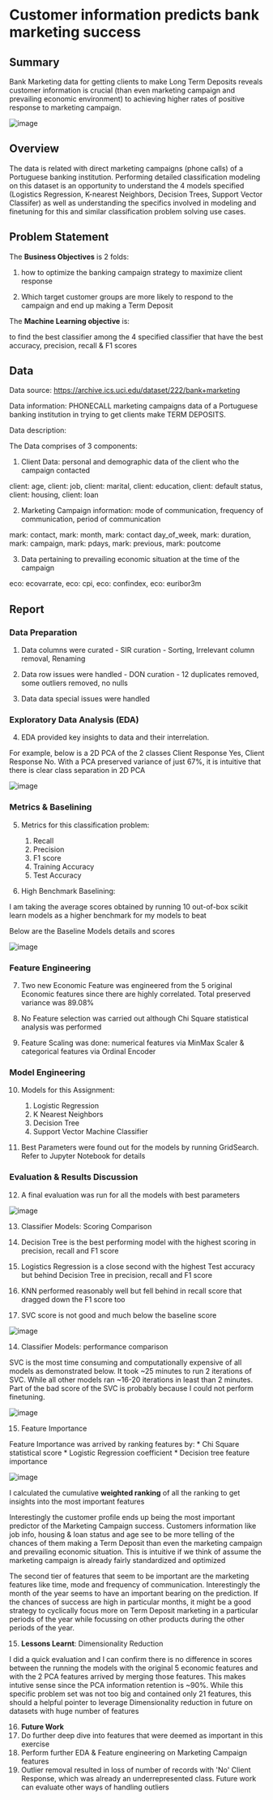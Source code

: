 # Customer information predicts bank marketing success

## Summary
Bank Marketing data for getting clients to make Long Term Deposits reveals customer information is crucial (than even marketing campaign and prevailing economic environment) to achieving higher rates of positive response to marketing campaign.

![image](https://github.com/7ksravan/BerkAI/blob/main/images/17%20term%20deposit.jpg)

## Overview

The data is related with direct marketing campaigns (phone calls) of a Portuguese banking institution. Performing detailed classification modeling on this dataset is an opportunity to understand the 4 models specified (Logistics Regression, K-nearest Neighbors, Decision Trees, Support Vector Classifer) as well as understanding the specifics involved in modeling and finetuning for this and similar classification problem solving use cases.

## Problem Statement

The **Business Objectives** is 2 folds:

1) how to optimize the banking campaign strategy to maximize client response
   
2) Which target customer groups are more likely to respond to the campaign and end up making a Term Deposit

The **Machine Learning objective** is:

to find the best classifier among the 4 specified classifier that have the best accuracy, precision, recall & F1 scores 

## Data
Data source: https://archive.ics.uci.edu/dataset/222/bank+marketing

Data information: PHONECALL marketing campaigns data of a Portuguese banking institution in trying to get clients make TERM DEPOSITS.

Data description:

The Data comprises of 3 components:

1) Client Data: personal and demographic data of the client who the campaign contacted
   
client: age, client: job, client: marital, client: education, client: default status, client: housing, client: loan

2) Marketing Campaign information: mode of communication, frequency of communication, period of communication
   
mark: contact, mark: month, mark: contact day_of_week, mark: duration, mark: campaign, mark: pdays, mark: previous, mark: poutcome

3) Data pertaining to prevailing economic situation at the time of the campaign
   
eco: ecovarrate, eco: cpi, eco: confindex, eco: euribor3m

## Report

### Data Preparation

 1. Data columns were curated - SIR curation - Sorting, Irrelevant column removal, Renaming
    
 2. Data row issues were handled - DON curation - 12 duplicates removed, some outliers removed, no nulls
    
 3. Data data special issues were handled

### Exploratory Data Analysis (EDA)

4.  EDA provided key insights to data and their interrelation.
  
   For example, below is a 2D PCA of the 2 classes Client Response Yes, Client Response No. With a PCA preserved variance of just 67%, it is intuitive that there is clear class separation in 2D PCA

  ![image](https://github.com/7ksravan/BerkAI/blob/main/images/17pca2D.png)
    
### Metrics & Baselining

 5. Metrics for this classification problem:
    1. Recall
    2. Precision
    3. F1 score
    4. Training Accuracy
    5. Test Accuracy

 6. High Benchmark Baselining:

I am taking the average scores obtained by running 10 out-of-box scikit learn models as a higher benchmark for my models to beat

Below are the Baseline Models details and scores

![image](https://github.com/7ksravan/BerkAI/blob/main/images/17baseline.png)

### Feature Engineering

7. Two new Economic Feature was engineered from the 5 original Economic features since there are highly correlated. Total preserved variance was 89.08%
   
8. No Feature selection was carried out although Chi Square statistical analysis was performed
   
9. Feature Scaling was done: numerical features via MinMax Scaler & categorical features via Ordinal Encoder

### Model Engineering

10. Models for this Assignment:

    1. Logistic Regression
    2. K Nearest Neighbors
    3. Decision Tree
    4. Support Vector Machine Classifier

11. Best Parameters were found out for the models by running GridSearch. Refer to Jupyter Notebook for details

### Evaluation & Results Discussion
    
12. A final evaluation was run for all the models with best parameters
   
 ![image](https://github.com/7ksravan/BerkAI/blob/main/images/17evalscorestable.png)

13. Classifier Models: Scoring Comparison

  1. Decision Tree is the best performing model with the highest scoring in precision, recall and F1 score
  2. Logistics Regression is a close second with the highest Test accuracy but behind Decision Tree in precision, recall and F1 score
  3. KNN performed reasonably well but fell behind in recall score that dragged down the F1 score too
  4. SVC score is not good and much below the baseline score
     
![image](https://github.com/7ksravan/BerkAI/blob/main/images/17score.png)
    
14. Classifier Models: performance comparison

SVC is the most time consuming and computationally expensive of all models as demonstrated below. It took ~25 minutes to run 2 iterations of SVC. While all other models ran ~16-20 iterations in least than 2 minutes. Part of the bad score of the SVC is probably because I could not perform finetuning.

![image](https://github.com/7ksravan/BerkAI/blob/main/images/17runtime.png)

15. Feature Importance

Feature Importance was arrived by ranking features by:
    * Chi Square statistical score 
    * Logistic Regression coefficient
    * Decision tree feature importance

![image](https://github.com/7ksravan/BerkAI/blob/main/images/17featimp.png)

I calculated the cumulative **weighted ranking** of all the ranking to get insights into the most important features

Interestingly the customer profile ends up being the most important predictor of the Marketing Campaign success.
Customers information like job info, housing & loan status and age see to be more telling of the chances of them making a Term Deposit than even the marketing campaign and prevailing economic situation. This is intuitive if we think of assume the marketing campaign is already fairly standardized and optimized

The second tier of features that seem to be important are the marketing features like time, mode and frequency of communication. Interestingly the month of the year seems to have an important bearing on the prediction. If the chances of success are high in particular months, it might be a good strategy to cyclically focus more on Term Deposit marketing in a particular periods of the year while focussing on other products during the other periods of the year.
    
15. **Lessons Learnt**: Dimensionality Reduction

 I did a quick evaluation and I can confirm there is no difference in scores between the running the models with the original 5 economic features and with the 2 PCA features arrived by merging those features. This makes intutive sense since the PCA information retention is ~90%. While this specific problem set was not too big and contained only 21 features, this should a helpful pointer to leverage Dimensionality reduction in future on datasets with huge number of features
    
16. **Future Work**
  1. Do further deep dive into features that were deemed as important in this exercise
  2. Perform further EDA & Feature engineering on Marketing Campaign features
  3. Outlier removal resulted in loss of number of records with 'No' Client Response, which was already an underrepresented class. Future work can evaluate other ways of handling outliers
